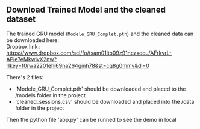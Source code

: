 ## Download Trained Model and the cleaned dataset

The trained GRU model (`Modele_GRU_Complet.pth`) and the cleaned data can be downloaded here:  
Dropbox link : https://www.dropbox.com/scl/fo/tsam01ito09z91nczxeou/AFrkvrL-APje7eMkwivX2nw?rlkey=f0rwa2201ehi69na264ginh78&st=cq8g0mmv&dl=0

There's 2 files:
- 'Modele_GRU_Complet.pth' should be downloaded and placed to the /models folder in the project
- 'cleaned_sessions.csv' should be downloaded and placed into the /data folder in the project

Then the python file 'app.py' can be runned to see the demo in local
